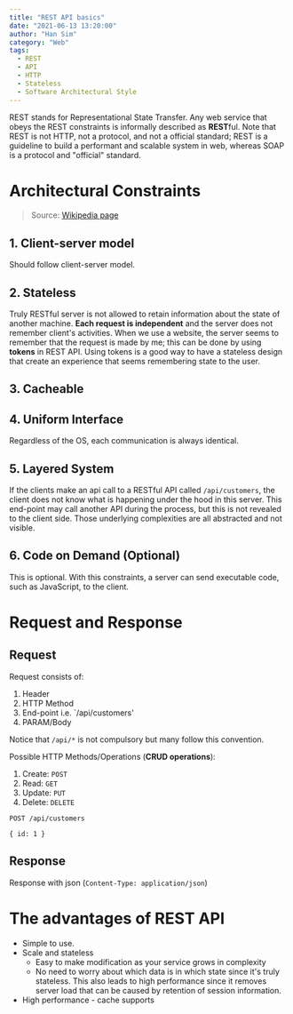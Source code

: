 ```yaml
---
title: "REST API basics"
date: "2021-06-13 13:20:00"
author: "Han Sim"
category: "Web"
tags:
  - REST
  - API
  - HTTP
  - Stateless
  - Software Architectural Style
---
```


REST stands for Representational State Transfer. Any web service that obeys the REST constraints is informally described as **REST**ful. Note that REST is not HTTP, not a protocol, and not a official standard; REST is a guideline to build a performant and scalable system in web, whereas SOAP is a protocol and "official" standard.

# Architectural Constraints

> Source: [Wikipedia page](https://en.wikipedia.org/wiki/Representational_state_transfer#Architectural_constraints)

## 1. Client-server model

Should follow client-server model.

## 2. Stateless

Truly RESTful server is not allowed to retain information about the state of another machine. **Each request is independent** and the server does not remember client's activities. When we use a website, the server seems to remember that the request is made by me; this can be done by using **tokens** in REST API. Using tokens is a good way to have a stateless design that create an experience that seems remembering state to the user.

## 3. Cacheable

## 4. Uniform Interface

Regardless of the OS, each communication is always identical.

## 5. Layered System

If the clients make an api call to a RESTful API called `/api/customers`, the client does not know what is happening under the hood in this server. This end-point may call another API during the process, but this is not revealed to the client side. Those underlying complexities are all abstracted and not visible.

## 6. Code on Demand (Optional)

This is optional. With this constraints, a server can send executable code, such as JavaScript, to the client.

# Request and Response

## Request

Request consists of:

1. Header
2. HTTP Method
3. End-point i.e. `/api/customers'
4. PARAM/Body

Notice that `/api/*` is not compulsory but many follow this convention.

Possible HTTP Methods/Operations (**CRUD operations**):

1. Create: `POST`
2. Read: `GET`
3. Update: `PUT`
4. Delete: `DELETE`

```
POST /api/customers

{ id: 1 }
```

## Response

Response with json (`Content-Type: application/json`)

# The advantages of REST API

- Simple to use.
- Scale and stateless
  - Easy to make modification as your service grows in complexity
  - No need to worry about which data is in which state since it's truly stateless. This also leads to high performance since it removes server load that can be caused by retention of session information.
- High performance - cache supports
